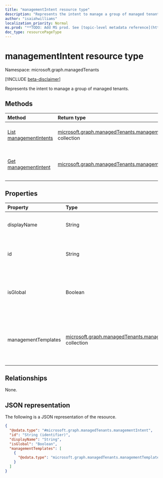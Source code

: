 ```yaml
---
title: "managementIntent resource type"
description: "Represents the intent to manage a group of managed tenants."
author: "isaiahwilliams"
localization_priority: Normal
ms.prod: "**TODO: Add MS prod. See [topic-level metadata reference](https://msgo.azurewebsites.net/add/document/guidelines/metadata.html#topic-level-metadata)**"
doc_type: resourcePageType
---
```


# managementIntent resource type

Namespace: microsoft.graph.managedTenants

[!INCLUDE [beta-disclaimer](../../includes/beta-disclaimer.md)]

Represents the intent to manage a group of managed tenants.

## Methods

|Method|Return type|Description|
|:---|:---|:---|
|[List managementIntents](../api/managedtenants-managementintent-list.md)|[microsoft.graph.managedTenants.managementIntent](../resources/managedtenants-managementintent.md) collection|Get a list of the [managementIntent](../resources/managedtenants-managementintent.md) objects and their properties.|
|[Get managementIntent](../api/managedtenants-managementintent-get.md)|[microsoft.graph.managedTenants.managementIntent](../resources/managedtenants-managementintent.md)|Read the properties and relationships of a [managementIntent](../resources/managedtenants-managementintent.md) object.|

## Properties

|Property|Type|Description|
|:---|:---|:---|
|displayName|String|The display name of the management intent.|
|id|String|The unique identifier of the management intent.|
|isGlobal|Boolean|A flag indicating whether or not the management intent is global.|
|managementTemplates|[microsoft.graph.managedTenants.managementTemplateDetailedInfo](../resources/managedtenants-managementtemplatedetailedinfo.md) collection|A collection of management templates associated with the management intent.|

## Relationships

None.

## JSON representation

The following is a JSON representation of the resource.
<!-- {
  "blockType": "resource",
  "keyProperty": "id",
  "@odata.type": "microsoft.graph.managedTenants.managementIntent",
  "baseType": "microsoft.graph.entity",
  "openType": true
}
-->
``` json
{
  "@odata.type": "#microsoft.graph.managedTenants.managementIntent",
  "id": "String (identifier)",
  "displayName": "String",
  "isGlobal": "Boolean",
  "managementTemplates": [
    {
      "@odata.type": "microsoft.graph.managedTenants.managementTemplateDetailedInfo"
    }
  ]
}
```
